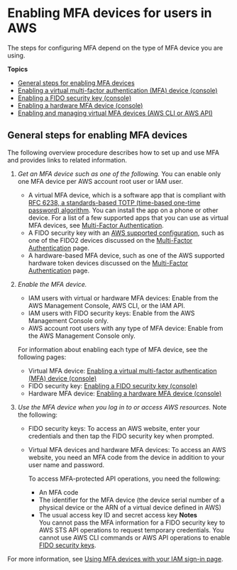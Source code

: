 # Enabling MFA devices for users in AWS<a name="id_credentials_mfa_enable"></a>

The steps for configuring MFA depend on the type of MFA device you are using\.

**Topics**
+ [General steps for enabling MFA devices](#id_credentials_mfa_enable-overview)
+ [Enabling a virtual multi\-factor authentication \(MFA\) device \(console\)](id_credentials_mfa_enable_virtual.md)
+ [Enabling a FIDO security key \(console\)](id_credentials_mfa_enable_fido.md)
+ [Enabling a hardware MFA device \(console\)](id_credentials_mfa_enable_physical.md)
+ [Enabling and managing virtual MFA devices \(AWS CLI or AWS API\)](id_credentials_mfa_enable_cliapi.md)

## General steps for enabling MFA devices<a name="id_credentials_mfa_enable-overview"></a>

The following overview procedure describes how to set up and use MFA and provides links to related information\.

1. *Get an MFA device such as one of the following\.* You can enable only one MFA device per AWS account root user or IAM user\.
   + A virtual MFA device, which is a software app that is compliant with [RFC 6238, a standards\-based TOTP \(time\-based one\-time password\) algorithm](https://tools.ietf.org/html/rfc6238)\. You can install the app on a phone or other device\. For a list of a few supported apps that you can use as virtual MFA devices, see [Multi\-Factor Authentication](http://aws.amazon.com/iam/details/mfa/)\.
   + A FIDO security key with an [AWS supported configuration](id_credentials_mfa_fido_supported_configurations.md), such as one of the FIDO2 devices discussed on the [Multi\-Factor Authentication](http://aws.amazon.com/iam/details/mfa/) page\.
   + A hardware\-based MFA device, such as one of the AWS supported hardware token devices discussed on the [Multi\-Factor Authentication](http://aws.amazon.com/iam/details/mfa/) page\.

1. *Enable the MFA device\.* 
   + IAM users with virtual or hardware MFA devices: Enable from the AWS Management Console, AWS CLI, or the IAM API\.
   + IAM users with FIDO security keys: Enable from the AWS Management Console only\.
   + AWS account root users with any type of MFA device: Enable from the AWS Management Console only\.

   For information about enabling each type of MFA device, see the following pages:
   + Virtual MFA device: [Enabling a virtual multi\-factor authentication \(MFA\) device \(console\)](id_credentials_mfa_enable_virtual.md)
   + FIDO security key: [Enabling a FIDO security key \(console\)](id_credentials_mfa_enable_fido.md) 
   + Hardware MFA device: [Enabling a hardware MFA device \(console\)](id_credentials_mfa_enable_physical.md)

1. *Use the MFA device when you log in to or access AWS resources\.* Note the following:
   + FIDO security keys: To access an AWS website, enter your credentials and then tap the FIDO security key when prompted\.
   + Virtual MFA devices and hardware MFA devices: To access an AWS website, you need an MFA code from the device in addition to your user name and password\. 

     To access MFA\-protected API operations, you need the following:
     + An MFA code
     + The identifier for the MFA device \(the device serial number of a physical device or the ARN of a virtual device defined in AWS\)
     + The usual access key ID and secret access key
**Notes**  
You cannot pass the MFA information for a FIDO security key to AWS STS API operations to request temporary credentials\.
You cannot use AWS CLI commands or AWS API operations to enable [FIDO security keys](id_credentials_mfa_enable_fido.md)\.

For more information, see [Using MFA devices with your IAM sign\-in page](console_sign-in-mfa.md)\. 